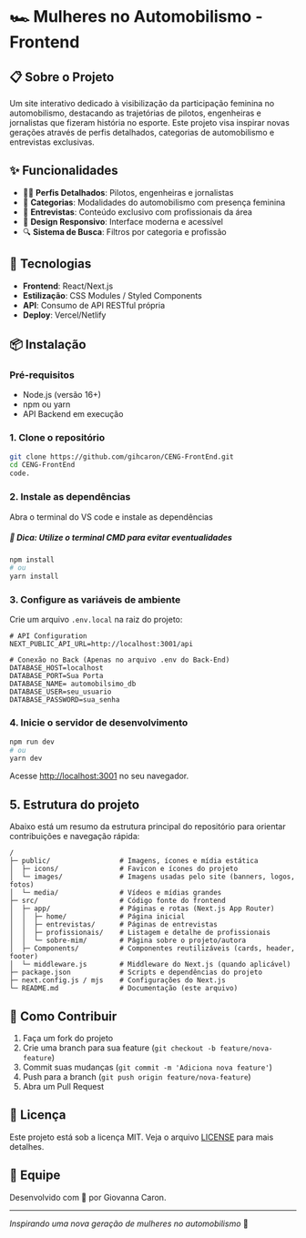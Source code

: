 
# 🏎️ Mulheres no Automobilismo - Frontend

## 📋 Sobre o Projeto

Um site interativo dedicado à visibilização da participação feminina no automobilismo, destacando as trajetórias de pilotos, engenheiras e jornalistas que fizeram história no esporte. Este projeto visa inspirar novas gerações através de perfis detalhados, categorias de automobilismo e entrevistas exclusivas.

## ✨ Funcionalidades

- 👩‍🔧 **Perfis Detalhados**: Pilotos, engenheiras e jornalistas
- 🏁 **Categorias**: Modalidades do automobilismo com presença feminina
- 🎤 **Entrevistas**: Conteúdo exclusivo com profissionais da área
- 📱 **Design Responsivo**: Interface moderna e acessível
- 🔍 **Sistema de Busca**: Filtros por categoria e profissão

## 🚀 Tecnologias

- **Frontend**: React/Next.js
- **Estilização**: CSS Modules / Styled Components
- **API**: Consumo de API RESTful própria
- **Deploy**: Vercel/Netlify

## 📦 Instalação

### Pré-requisitos
- Node.js (versão 16+)
- npm ou yarn
- API Backend em execução

### 1. Clone o repositório
```bash
git clone https://github.com/gihcaron/CENG-FrontEnd.git
cd CENG-FrontEnd
code.
```

### 2. Instale as dependências

Abra o terminal do VS code e instale as dependências

##### 💖 Dica: Utilize o terminal CMD para evitar eventualidades

```bash
npm install
# ou
yarn install
```

### 3. Configure as variáveis de ambiente

Crie um arquivo `.env.local` na raiz do projeto:

```env
# API Configuration
NEXT_PUBLIC_API_URL=http://localhost:3001/api

# Conexão no Back (Apenas no arquivo .env do Back-End)
DATABASE_HOST=localhost
DATABASE_PORT=Sua Porta
DATABASE_NAME= automobilsimo_db
DATABASE_USER=seu_usuario
DATABASE_PASSWORD=sua_senha

```

### 4. Inicie o servidor de desenvolvimento
```bash
npm run dev
# ou
yarn dev
```

Acesse [http://localhost:3001](http://localhost:3001) no seu navegador.


## 5. Estrutura do projeto

Abaixo está um resumo da estrutura principal do repositório para orientar contribuições e navegação rápida:

```
/
├─ public/                 # Imagens, ícones e mídia estática
│  ├─ icons/               # Favicon e ícones do projeto
│  └─ images/              # Imagens usadas pelo site (banners, logos, fotos)
│  └─ media/               # Vídeos e mídias grandes
├─ src/                    # Código fonte do frontend
│  ├─ app/                 # Páginas e rotas (Next.js App Router)
│  │  ├─ home/             # Página inicial
│  │  ├─ entrevistas/      # Páginas de entrevistas
│  │  ├─ profissionais/    # Listagem e detalhe de profissionais
│  │  └─ sobre-mim/        # Página sobre o projeto/autora
│  ├─ Components/          # Componentes reutilizáveis (cards, header, footer)
│  └─ middleware.js        # Middleware do Next.js (quando aplicável)
├─ package.json            # Scripts e dependências do projeto
├─ next.config.js / mjs    # Configurações do Next.js
└─ README.md               # Documentação (este arquivo)
```


## 🌟 Como Contribuir

1. Faça um fork do projeto
2. Crie uma branch para sua feature (`git checkout -b feature/nova-feature`)
3. Commit suas mudanças (`git commit -m 'Adiciona nova feature'`)
4. Push para a branch (`git push origin feature/nova-feature`)
5. Abra um Pull Request

## 📝 Licença

Este projeto está sob a licença MIT. Veja o arquivo [LICENSE](LICENSE) para mais detalhes.

## 👥 Equipe

Desenvolvido com 💜 por Giovanna Caron.

---

*Inspirando uma nova geração de mulheres no automobilismo* 🏁
